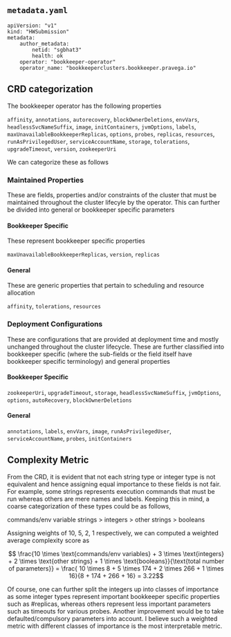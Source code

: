 ## `metadata.yaml`
```
apiVersion: "v1"
kind: "HWSubmission"
metadata: 
    author_metadata:
        netid: "sgbhat3"
        health: ok
    operator: "bookkeeper-operator" 
    operator_name: "bookkeeperclusters.bookkeeper.pravega.io"
```

## CRD categorization
The bookkeeper operator has the following properties

`affinity`, `annotations`, `autorecovery`, `blockOwnerDeletions`, `envVars`, `headlessSvcNameSuffix`, `image`, `initContainers`, `jvmOptions`, `labels`,   `maxUnavailableBookkeeperReplicas`, `options`, `probes`, `replicas`, `resources`, `runAsPrivilegedUser`, `serviceAccountName`, `storage`, `tolerations`, `upgradeTimeout`, `version`, `zookeeperUri`

We can categorize these as follows

### Maintained Properties
These are fields, properties and/or constraints of the cluster that must be maintained throughout the cluster lifecyle by the operator. This can further be divided into general or bookkeeper specific parameters

#### Bookkeeper Specific 
These represent bookkeeper specific properties

`maxUnavailableBookkeeperReplicas`, `version`, `replicas`

#### General
These are generic properties that pertain to scheduling and resource allocation 

`affinity`, `tolerations`, `resources`

### Deployment Configurations
These are configurations that are provided at deployment time and mostly unchanged throughout the cluster lifecycle. These are further classified into bookkeeper specific (where the sub-fields or the field itself have bookkeeper specific terminology) and general properties

#### Bookkeeper Specific 
`zookeeperUri`, `upgradeTimeout`, `storage`, `headlessSvcNameSuffix`, `jvmOptions`, `options`, `autoRecovery`, `blockOwnerDeletions`

#### General
`annotations`, `labels`, `envVars`, `image`, `runAsPrivilegedUser`, `serviceAccountName`, `probes`, `initContainers`


## Complexity Metric
From the CRD, it is evident that not each string type or integer type is not equivalent and hence assigning equal importance to these fields is not fair. For example, some strings represents execution commands that must be run whereas others are mere names and labels. Keeping this in mind, a coarse categorization of these types could be as follows, 

commands/env variable strings > integers > other strings > booleans

Assigning weights of 10, 5, 2, 1 respectively, we can computed a weighted average complexity score as

$$ \frac{10 \times \text{commands/env variables} + 3 \times \text{integers} + 2 \times \text{other strings} + 1 \times \text{booleans}}{\text{total number of parameters}} = \frac{ 10 \times 8  + 5 \times 174 + 2 \times 266  + 1 \times 16}{8 + 174 + 266 + 16} = 3.22$$

Of course, one can further split the integers up into classes of importance as some integer types represent important bookkeeper specific properties such as #replicas, whereas others represent less important parameters such as timeouts for various probes. Another improvement would be to take defaulted/compulsory parameters into account. I believe such a weighted metric with different classes of importance is the most interpretable metric.
